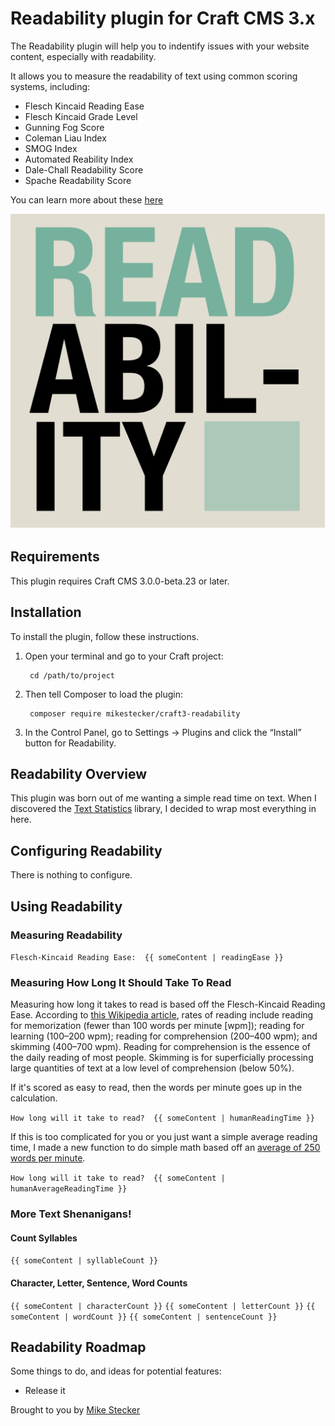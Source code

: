 # Readability plugin for Craft CMS 3.x

The Readability plugin will help you to indentify issues with your website content, especially with readability.

It allows you to measure the readability of text using common scoring systems, including:

- Flesch Kincaid Reading Ease
- Flesch Kincaid Grade Level
- Gunning Fog Score
- Coleman Liau Index
- SMOG Index
- Automated Reability Index
- Dale-Chall Readability Score
- Spache Readability Score

You can learn more about these [here](https://readable.io)

![Screenshot](resources/img/plugin-logo.png)

## Requirements

This plugin requires Craft CMS 3.0.0-beta.23 or later.

## Installation

To install the plugin, follow these instructions.

1. Open your terminal and go to your Craft project:

        cd /path/to/project

2. Then tell Composer to load the plugin:

        composer require mikestecker/craft3-readability

3. In the Control Panel, go to Settings → Plugins and click the “Install” button for Readability.

## Readability Overview

This plugin was born out of me wanting a simple read time on text. When I discovered the [Text Statistics](https://github.com/DaveChild/Text-Statistics) library, I decided to wrap most everything in here.

## Configuring Readability

There is nothing to configure.

## Using Readability

### Measuring Readability

`Flesch-Kincaid Reading Ease:  {{ someContent | readingEase }}`

### Measuring How Long It Should Take To Read

Measuring how long it takes to read is based off the Flesch-Kincaid Reading Ease. According to [this Wikipedia article](https://en.wikipedia.org/wiki/Reading_%28process%29#Reading_rate), rates of reading include reading for memorization (fewer than 100 words per minute [wpm]); reading for learning (100–200 wpm); reading for comprehension (200–400 wpm); and skimming (400–700 wpm). Reading for comprehension is the essence of the daily reading of most people. Skimming is for superficially processing large quantities of text at a low level of comprehension (below 50%).

If it's scored as easy to read, then the words per minute goes up in the calculation.

`How long will it take to read?  {{ someContent | humanReadingTime }}`

If this is too complicated for you or you just want a simple average reading time, I made a new function to do simple math based off an [average of 250 words per minute](http://www.healthguidance.org/entry/13263/1/What-Is-the-Average-Reading-Speed-and-the-Best-Rate-of-Reading.html).

`How long will it take to read?  {{ someContent | humanAverageReadingTime }}`

### More Text Shenanigans!

#### Count Syllables

`{{ someContent | syllableCount }}`

#### Character, Letter, Sentence, Word Counts

`{{ someContent | characterCount }}`
`{{ someContent | letterCount }}`
`{{ someContent | wordCount }}`
`{{ someContent | sentenceCount }}`

## Readability Roadmap

Some things to do, and ideas for potential features:

* Release it

Brought to you by [Mike Stecker](https://github.com/mikestecker)
